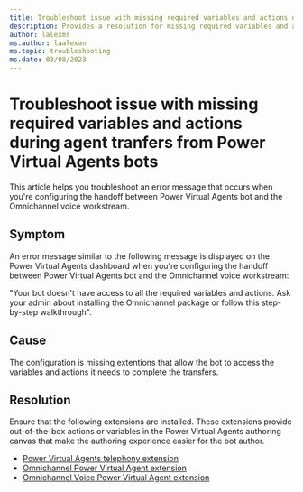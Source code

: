```yaml
---
title: Troubleshoot issue with missing required variables and actions during agent tranfers from Power Virtual Agents bots
description: Provides a resolution for missing required variables and actions during agent tranfers from Power Virtual Agents bots in Omnichannel for Customer Service.
author: lalexms
ms.author: laalexan
ms.topic: troubleshooting
ms.date: 03/08/2023
---
```


# Troubleshoot issue with missing required variables and actions during agent tranfers from Power Virtual Agents bots

This article helps you troubleshoot an error message that occurs when you're configuring the handoff between Power Virtual Agents bot and the Omnichannel voice workstream.

## Symptom

An error message similar to the following message is displayed on the Power Virtual Agents dashboard when you're configuring the handoff between Power Virtual Agents bot and the Omnichannel voice workstream:

"Your bot doesn't have access to all the required variables and actions. Ask your admin about installing the Omnichannel package or follow this step-by-step walkthrough".

## Cause

The configuration is missing extentions that allow the bot to access the variables and actions it needs to complete the transfers.

## Resolution

Ensure that the following extensions are installed. These extensions provide out-of-the-box actions or variables in the Power Virtual Agents authoring canvas that make the authoring experience easier for the bot author.

   - [Power Virtual Agents telephony extension](https://appsource.microsoft.com/product/dynamics-365/mscrm.mspva_telephony_extension)
   - [Omnichannel Power Virtual Agent extension](https://appsource.microsoft.com/product/dynamics-365/mscrm.omnichannelpvaextension)
   - [Omnichannel Voice Power Virtual Agent extension](https://appsource.microsoft.com/product/dynamics-365/mscrm.omnichannelvoicepvaextension)

